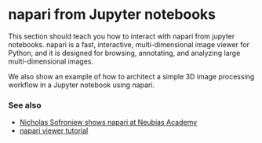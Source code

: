 # napari from Jupyter notebooks

This section should teach you how to interact with napari from jupyter notebooks. napari is a fast, interactive, multi-dimensional image viewer for Python, and it is designed for browsing, annotating, and analyzing large multi-dimensional images.

We also show an example of how to architect a simple 3D image processing workflow in a Jupyter notebook using napari.

### See also

* [Nicholas Sofroniew shows napari at Neubias Academy](https://www.youtube.com/watch?v=VgvDSq5aCDQ)
* [napari viewer tutorial](https://napari.org/stable/tutorials/fundamentals/viewer.html)